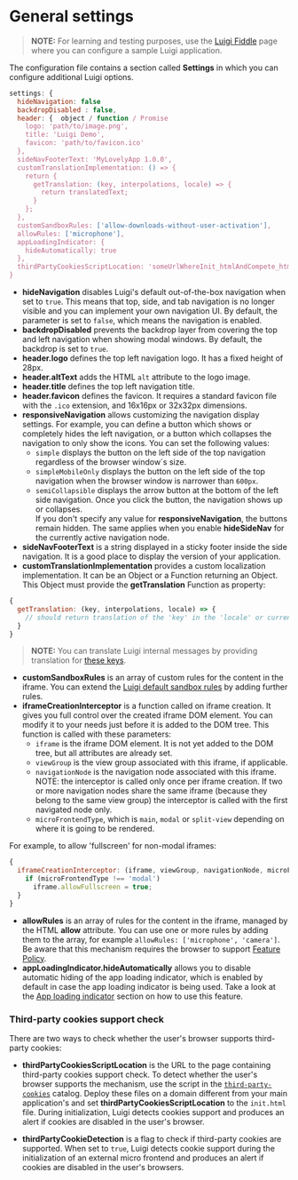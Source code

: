 # General settings

<!-- add-attribute:class:success -->
>**NOTE:** For learning and testing purposes, use the [Luigi Fiddle](https://fiddle.luigi-project.io) page where you can configure a sample Luigi application.

The configuration file contains a section called **Settings** in which you can configure additional Luigi options.

```javascript
settings: {
  hideNavigation: false
  backdropDisabled : false,
  header: {  object / function / Promise
    logo: 'path/to/image.png',
    title: 'Luigi Demo',
    favicon: 'path/to/favicon.ico'
  },
  sideNavFooterText: 'MyLovelyApp 1.0.0',
  customTranslationImplementation: () => {
    return {
      getTranslation: (key, interpolations, locale) => {
        return translatedText;
      }
    };
  },
  customSandboxRules: ['allow-downloads-without-user-activation'],
  allowRules: ['microphone'],
  appLoadingIndicator: {
    hideAutomatically: true
  },
  thirdPartyCookiesScriptLocation: 'someUrlWhereInit_htmlAndCompete_htmlAreHosted',
}
```

* **hideNavigation** disables Luigi's default out-of-the-box navigation when set to `true`. This means that top, side, and tab navigation is no longer visible and you can implement your own navigation UI. By default, the parameter is set to `false`, which means the navigation is enabled.
* **backdropDisabled** prevents the backdrop layer from covering the top and left navigation when showing modal windows. By default, the backdrop is set to `true`.
* **header.logo** defines the top left navigation logo. It has a fixed height of 28px.
* **header.altText** adds the HTML `alt` attribute to the logo image.
* **header.title** defines the top left navigation title.
* **header.favicon** defines the favicon. It requires a standard favicon file with the `.ico` extension, and 16x16px or 32x32px dimensions.
* **responsiveNavigation** allows customizing the navigation display settings. For example, you can define a button which shows or completely hides the left navigation, or a button which collapses the navigation to only show the icons. 
You can set the following values:
  * `simple` displays the button on the left side of the top navigation regardless of the browser window´s size.
  * `simpleMobileOnly` displays the button on the left side of the top navigation when the browser window is narrower than `600px`. 
  * `semiCollapsible` displays the arrow button at the bottom of the left side navigation. Once you click the button, the navigation shows up or collapses.<br>
If you don't specify any value for  **responsiveNavigation**, the buttons remain hidden. The same applies when you enable **hideSideNav** for the currently active navigation node. 
* **sideNavFooterText** is a string displayed in a sticky footer inside the side navigation. It is a good place to display the version of your application.
* **customTranslationImplementation** provides a custom localization implementation. It can be an Object or a Function returning an Object. This Object must provide the **getTranslation** Function as property:
```javascript
{
  getTranslation: (key, interpolations, locale) => {
    // should return translation of the 'key' in the 'locale' or current locale
  }
}
```
<!-- add-attribute:class:success -->
> **NOTE:** You can translate Luigi internal messages by providing translation for [these keys](../core/src/utilities/defaultLuigiTranslationTable.js).

* **customSandboxRules** is an array of custom rules for the content in the iframe. You can extend the [Luigi default sandbox rules](https://github.com/SAP/luigi/blob/af1deebb392dcec6490f72576e32eb5853a894bc/core/src/utilities/helpers/iframe-helpers.js#L140) by adding further rules.
* **iframeCreationInterceptor** is a function called on iframe creation. It gives you full control over the created iframe DOM element. You can modify it to your needs just before it is added to the DOM tree. 
This function is called with these parameters: 
  * `iframe` is the iframe DOM element. It is not yet added to the DOM tree, but all attributes are already set.
  * `viewGroup` is the view group associated with this iframe, if applicable.
  * `navigationNode` is the navigation node associated with this iframe. NOTE: the interceptor is called only once per iframe creation. If two or more navigation nodes share the same iframe (because they belong to the same view group) the interceptor is called with the first navigated node only. 
  * `microFrontendType`, which is `main`, `modal` or `split-view` depending on where it is going to be rendered.
  
For example, to allow 'fullscreen' for non-modal iframes:
```javascript
{
  iframeCreationInterceptor: (iframe, viewGroup, navigationNode, microFrontendType) => {
    if (microFrontendType !== 'modal')
      iframe.allowFullscreen = true;
  }
}
```
* **allowRules** is an array of rules for the content in the iframe, managed by the HTML **allow** attribute. You can use one or more rules by adding them to the array, for example `allowRules: ['microphone', 'camera']`. Be aware that this mechanism requires the browser to support [Feature Policy](https://developer.mozilla.org/en-US/docs/Web/HTTP/Feature_Policy).
* **appLoadingIndicator.hideAutomatically** allows you to disable automatic hiding of the app loading indicator, which is enabled by default in case the app loading indicator is being used. Take a look at the [App loading indicator](luigi-ux-features.md#app-loading-indicator) section on how to use this feature.

### Third-party cookies support check

There are two ways to check whether the user's browser supports third-party cookies:

- **thirdPartyCookiesScriptLocation** is the URL to the page containing third-party cookies support check.
To detect whether the user's browser supports the mechanism, use the script in the [`third-party-cookies`](https://github.com/SAP/luigi/tree/master/core/third-party-cookies) catalog. Deploy these files on a domain different from your main application's and set **thirdPartyCookiesScriptLocation** to the `init.html` file. During initialization, Luigi detects cookies support and produces an alert if cookies are disabled in the user's browser.
* **thirdPartyCookieDetection** is a flag to check if third-party cookies are supported. When set to `true`, Luigi detects cookie support during the initialization of an external micro frontend and produces an alert if cookies are disabled in the user's browsers.
